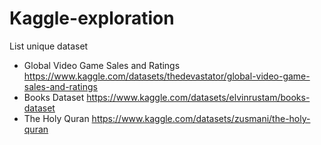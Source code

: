 # Kaggle-exploration
List unique dataset
- Global Video Game Sales and Ratings
https://www.kaggle.com/datasets/thedevastator/global-video-game-sales-and-ratings
- Books Dataset
https://www.kaggle.com/datasets/elvinrustam/books-dataset
- The Holy Quran
https://www.kaggle.com/datasets/zusmani/the-holy-quran
